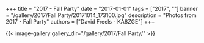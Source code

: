 +++
title = "2017 - Fall Party"
date = "2017-01-01"
tags = ["2017", ""]
banner = "/gallery/2017/Fall Party/20171014_173100.jpg"
description = "Photos from 2017 - Fall Party"
authors = ["David Freels - KA8ZGE"]
+++

{{< image-gallery gallery_dir="/gallery/2017/Fall Party/" >}}
